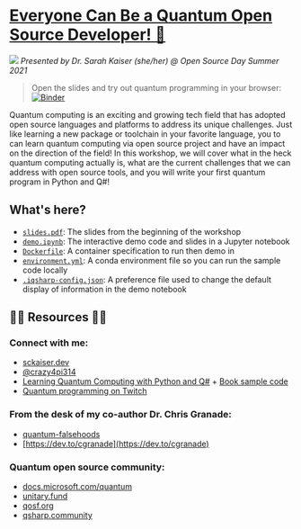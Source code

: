 # [Everyone Can Be a Quantum Open Source Developer! 💖](https://anitab-org.github.io/open-source-day/open-source-day-2021-summer-learning/)

![](https://anitab-org.github.io/open-source-day/assets/images/osd_logo2.png)
_Presented by Dr. Sarah Kaiser (she/her) @ Open Source Day Summer 2021_

> Open the slides and try out quantum programming in your browser: [![Binder](https://mybinder.org/badge_logo.svg)](https://mybinder.org/v2/gh/crazy4pi314/osd-2021-qsharp/main?filepath=demo.ipynb)
> 

Quantum computing is an exciting and growing tech field that has adopted open source languages and platforms to address its unique challenges. 
Just like learning a new package or toolchain in your favorite language, you to can learn quantum computing via open source project and have an impact on the direction of the field! 
In this workshop, we will cover what in the heck quantum computing actually is, what are the current challenges that we can address with open source tools, and you will write your first quantum program in Python and Q#!

## What's here?

- [`slides.pdf`](./slides.pdf): The slides from the beginning of the workshop
- [`demo.ipynb`](./demo.ipynb): The interactive demo code and slides in a Jupyter notebook
- [`Dockerfile`](./Dockerfile): A container specification to run then demo in
- [`environment.yml`](./environment.yml): A conda environment file so you can run the sample code locally
- [`.iqsharp-config.json`](.iqsharp-config.json): A preference file used to change the default display of information in the demo notebook

## 👩‍💻 Resources 👩‍💻

### Connect with me: 
- [sckaiser.dev](https://sckaiser.dev)
- [@crazy4pi314](https://twitter.com/crazy4pi314)
- [Learning Quantum Computing with Python and Q#](bit.ly/qsharp-book) + [Book sample code](https://github.com/crazy4pi314/learn-qc-with-python-and-qsharp)
- [Quantum programming on Twitch](https://twitch.tv/crazy4pi314) 

### From the desk of my co-author Dr. Chris Granade:
- [quantum-falsehoods](https://gist.github.com/cgranade/c2f447cc130574e9f7e5f33728b2566f)
- [https://dev.to/cgranade](https://dev.to/cgranade)

### Quantum open source community:
- [docs.microsoft.com/quantum](docs.microsoft.com/quantum)
- [unitary.fund](unitary.fund)
- [qosf.org](qosf.org)
- [qsharp.community](https://qsharp.community/)
